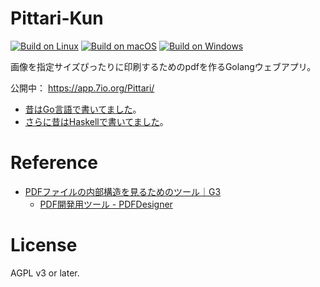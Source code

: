 # Pittari-Kun


[![Build on Linux](https://github.com/ledyba/Pittari/workflows/Build%20on%20Linux/badge.svg)](https://github.com/ledyba/Pittari/actions?query=workflow%3A%22Build+on+Linux%22)
[![Build on macOS](https://github.com/ledyba/Pittari/workflows/Build%20on%20macOS/badge.svg)](https://github.com/ledyba/Pittari/actions?query=workflow%3A%22Build+on+macOS%22)
[![Build on Windows](https://github.com/ledyba/Pittari/workflows/Build%20on%20Windows/badge.svg)](https://github.com/ledyba/Pittari/actions?query=workflow%3A%22Build+on+Windows%22)

画像を指定サイズぴったりに印刷するためのpdfを作るGolangウェブアプリ。

公開中： https://app.7io.org/Pittari/

- [昔はGo言語で書いてました](https://code.ledyba.org/ledyba/Pittari/src/branch/v2)。
- [さらに昔はHaskellで書いてました](https://code.ledyba.org/ledyba/Pittari/src/branch/v1)。

# Reference

- [PDFファイルの内部構造を見るためのツール｜G3](https://note.com/tasty_hosta723/n/nf4879665b36d)
  - [PDF開発用ツール - PDFDesigner](https://www.petitmonte.com/pdfdesigner/developer-tool.html)

# License

AGPL v3 or later.
